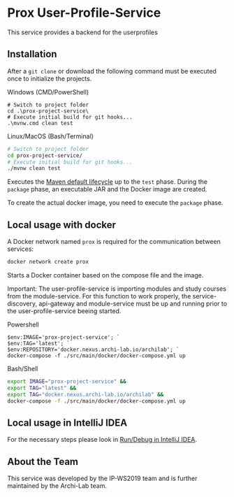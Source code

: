 # Prox User-Profile-Service

This service provides a backend for the userprofiles

## Installation

After a `git clone` or download the following command must be executed once to initialize the projects.

Windows (CMD/PowerShell)

```posh
# Switch to project folder
cd .\prox-project-service\
# Execute initial build for git hooks...
.\mvnw.cmd clean test
```

Linux/MacOS (Bash/Terminal)

```bash
# Switch to project folder
cd prox-project-service/
# Execute initial build for git hooks...
./mvnw clean test
```

Executes the [Maven default lifecycle](https://maven.apache.org/guides/introduction/introduction-to-the-lifecycle.html) up to the `test` phase. During the `package` phase, an executable JAR and the Docker image are created.

To create the actual docker image, you need to execute the `package` phase.

## Local usage with docker

A Docker network named `prox` is required for the communication between services:

```bash
docker network create prox
```

Starts a Docker container based on the compose file and the image.

Important: The user-profile-service is importing modules and study courses from the module-service. For this function to work properly, the service-discovery, api-gateway and module-service must be up and running prior to the user-profile-service beeing started.

Powershell

```posh
$env:IMAGE='prox-project-service'; `
$env:TAG='latest'; `
$env:REPOSITORY='docker.nexus.archi-lab.io/archilab'; `
docker-compose -f ./src/main/docker/docker-compose.yml up
```

Bash/Shell

```bash
export IMAGE="prox-project-service" &&
export TAG="latest" &&
export TAG="docker.nexus.archi-lab.io/archilab" &&
docker-compose -f ./src/main/docker/docker-compose.yml up
```

## Local usage in IntelliJ IDEA

For the necessary steps please look in [Run/Debug in IntelliJ IDEA](https://github.com/Archi-Lab/prox-local-setup#rundebug-in-intellij-idea).

## About the Team

This service was developed by the IP-WS2019 team and is further maintained by the Archi-Lab team.
